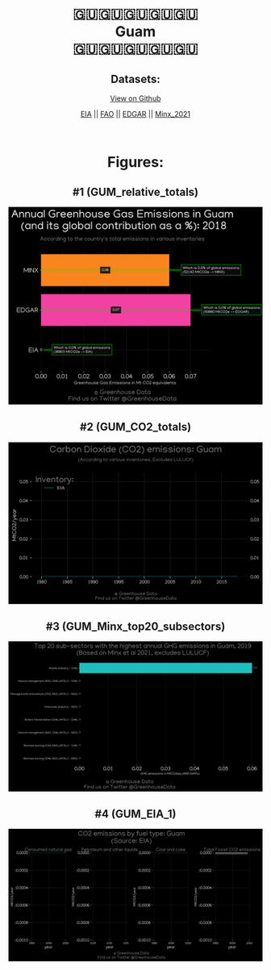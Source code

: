 
<center>
<h1 align="center">
🇬🇺🇬🇺🇬🇺🇬🇺🇬🇺
<br>
Guam
<br>
🇬🇺🇬🇺🇬🇺🇬🇺🇬🇺
</h1>
<h2>Datasets:</h2>
<p><a href="https://github.com/dquintani/GreenhouseData/tree/master/country_data/GUM_Guam/data">View on Github</a>
<br></p><p><a href="data/GUM_EIA.csv">EIA</a> || <a href="data/GUM_FAO.csv">FAO</a> || <a href="data/GUM_EDGAR.csv">EDGAR</a> || <a href="data/GUM_Minx_2021.csv">Minx_2021</a></p><p><br></p>
<h1>Figures:</h1><h2>#1 (GUM_relative_totals)</h2>
<p><img alt="" src="figures/GUM_relative_totals.png" /></p><h2>#2 (GUM_CO2_totals)</h2>
<p><img alt="" src="figures/GUM_CO2_totals.png" /></p><h2>#3 (GUM_Minx_top20_subsectors)</h2>
<p><img alt="" src="figures/GUM_Minx_top20_subsectors.png" /></p><h2>#4 (GUM_EIA_1)</h2>
<p><img alt="" src="figures/GUM_EIA_1.png" /></p>